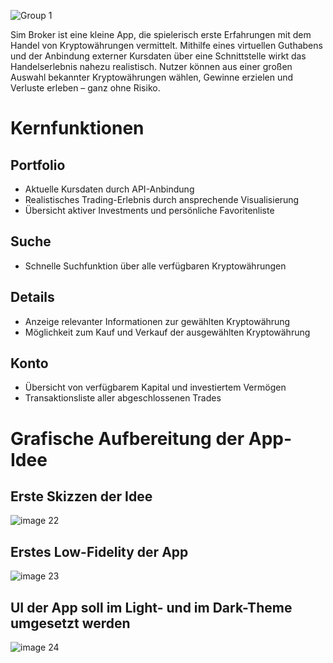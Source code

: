 ![Group 1](https://github.com/user-attachments/assets/ef223552-32b3-4815-a96a-10977768d6dc)

Sim Broker ist eine kleine App, die spielerisch erste Erfahrungen mit dem Handel von Kryptowährungen vermittelt. Mithilfe eines virtuellen Guthabens und der Anbindung externer Kursdaten über eine Schnittstelle wirkt das Handelserlebnis nahezu realistisch. Nutzer können aus einer großen Auswahl bekannter Kryptowährungen wählen, Gewinne erzielen und Verluste erleben – ganz ohne Risiko.
# Kernfunktionen
## Portfolio
- Aktuelle Kursdaten durch API-Anbindung
- Realistisches Trading-Erlebnis durch ansprechende Visualisierung
- Übersicht aktiver Investments und persönliche Favoritenliste

## Suche
- Schnelle Suchfunktion über alle verfügbaren Kryptowährungen

## Details
- Anzeige relevanter Informationen zur gewählten Kryptowährung
- Möglichkeit zum Kauf und Verkauf der ausgewählten Kryptowährung

## Konto
- Übersicht von verfügbarem Kapital und investiertem Vermögen
- Transaktionsliste aller abgeschlossenen Trades

# Grafische Aufbereitung der App-Idee

## Erste Skizzen der Idee
![image 22](https://github.com/user-attachments/assets/ee67c7e2-cb64-42d5-ba2d-b8fb8f85fe70)

## Erstes Low-Fidelity der App
![image 23](https://github.com/user-attachments/assets/80488e54-49e1-4a7c-ae7b-f54870dafcd8)

## UI der App soll im Light- und im Dark-Theme umgesetzt werden
![image 24](https://github.com/user-attachments/assets/9fc46b80-2c13-4428-aa2a-afd64a74ee46)
